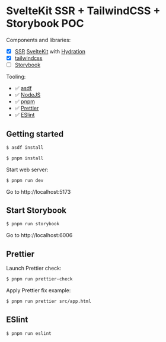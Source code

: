 # SvelteKit SSR + TailwindCSS + Storybook POC

Components and libraries:

- [x] [SSR](https://kit.svelte.dev/docs/page-options#ssr) [SvelteKit](https://github.com/sveltejs/kit) with [Hydration](https://kit.svelte.dev/docs/glossary#hydration)
- [x] [tailwindcss](https://github.com/tailwindlabs/tailwindcss)
- [ ] [Storybook](https://storybook.js.org/docs/svelte/get-started/install/)

Tooling:

- ✅ [asdf](https://asdf-vm.com/)
- ✅ [NodeJS](https://nodejs.org/en/)
- ✅ [pnpm](https://pnpm.io/)
- ✅ [Prettier](https://prettier.io/)
- ✅ [ESlint](https://eslint.org/)

## Getting started

```sh
$ asdf install
```

```sh
$ pnpm install
```

Start web server:

```sh
$ pnpm run dev
```

Go to http://localhost:5173

## Start Storybook

```sh
$ pnpm run storybook
```

Go to http://localhost:6006

## Prettier

Launch Prettier check:

```sh
$ pnpm run prettier-check
```

Apply Prettier fix example:

```sh
$ pnpm run prettier src/app.html
```

## ESlint

```sh
$ pnpm run eslint
```
